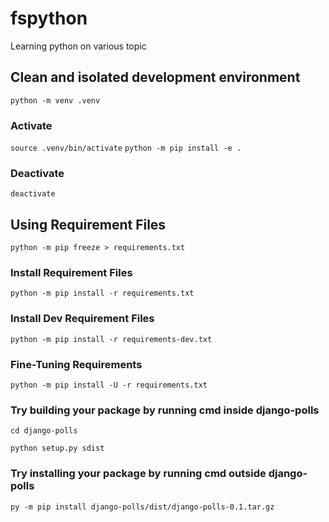# fspython

Learning python on various topic

## Clean and isolated development environment

`python -m venv .venv`

### Activate

`source .venv/bin/activate`
`python -m pip install -e .`

### Deactivate

`deactivate`

## Using Requirement Files

`python -m pip freeze > requirements.txt`

### Install Requirement Files

`python -m pip install -r requirements.txt`

### Install Dev Requirement Files

`python -m pip install -r requirements-dev.txt`

### Fine-Tuning Requirements

`python -m pip install -U -r requirements.txt`

### Try building your package by running cmd inside django-polls

`cd django-polls`

`python setup.py sdist`

### Try installing your package by running cmd outside django-polls

`py -m pip install django-polls/dist/django-polls-0.1.tar.gz`
